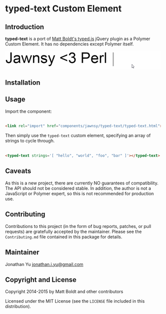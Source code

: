 typed-text Custom Element
=========================

Introduction
------------

**typed-text** is a port of [Matt Boldt's typed.js](https://github.com/mattboldt/typed.js/)
jQuery plugin as a Polymer Custom Element.  It has no dependencies except
Polymer itself.

![Animated Demonstration Image](/demo.gif)

Installation
------------

Usage
-----

Import the component:

````html

<link rel="import" href="components/jawnsy/typed-text/typed-text.html">

````

Then simply use the `typed-text` custom element, specifying an array of
strings to cycle through.

````html

<typed-text strings='[ "hello", "world", "foo", "bar" ]'></typed-text>

````

Caveats
-------

As this is a new project, there are currently NO guarantees of compatibility.
The API should not be considered stable.  In addition, the author is not a
JavaScript or Polymer expert, so this is not recommended for production use.

Contributing
------------

Contributions to this project (in the form of bug reports, patches, or pull
requests) are gratefully accepted by the maintainer.  Please see the
`Contributing.md` file contained in this package for details.

Maintainer
----------

Jonathan Yu <jonathan.i.yu@gmail.com>

Copyright and License
---------------------

Copyright 2014-2015 by Matt Boldt and other contributors

Licensed under the MIT License (see the `LICENSE` file included in this
distribution).
